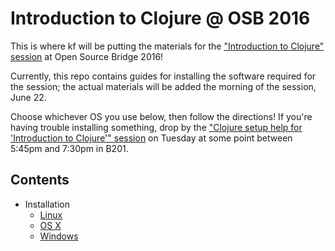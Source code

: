 # Introduction to Clojure @ OSB 2016

This is where kf will be putting the materials for the ["Introduction to Clojure" session](http://opensourcebridge.org/sessions/1809) at Open Source Bridge 2016!

Currently, this repo contains guides for installing the software required for the session; the actual materials will be added the morning of the session, June 22.

Choose whichever OS you use below, then follow the directions! If you're having trouble installing something, drop by the ["Clojure setup help for 'Introduction to Clojure'" session](http://opensourcebridge.org/sessions/1925) on Tuesday at some point between 5:45pm and 7:30pm in B201.

## Contents
* Installation
  * [Linux](installation/linux.md)
  * [OS X](installation/os-x.md)
  * [Windows](installation/windows.md)
